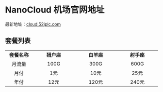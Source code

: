 # NanoCloud 机场官网地址

最新地址：[cloud.52iplc.com](https://cloud.52iplc.com)

## 套餐列表

<table style="border-collapse: collapse; width: 100%; height: 201px;">
<tbody>
<tr style="height: 26px;">
<td style="width: 11.2726%; text-align: center; height: 26px;"><strong>套餐名称</strong></td>
<td style="width: 17.2596%; text-align: center; height: 26px;"><strong>猎户座</strong></td>
<td style="width: 17.1843%; text-align: center; height: 26px;"><strong>白羊座</strong></td>
<td style="width: 16.8587%; text-align: center; height: 26px;"><strong>射手座</strong></td>
</tr>
<tr style="height: 26px;">
<td style="width: 11.2726%; text-align: center; height: 26px;">月流量</td>
<td style="width: 17.2596%; text-align: center; height: 26px;">100G</td>
<td style="width: 17.1843%; text-align: center; height: 26px;">300G</td>
<td style="width: 16.8587%; text-align: center; height: 26px;">600G</td>
</tr>
<tr style="height: 26px;">
<td style="width: 11.2726%; text-align: center; height: 26px;">月付</td>
<td style="width: 17.2596%; text-align: center; height: 26px;">1元</td>
<td style="width: 17.1843%; text-align: center; height: 26px;">10元</td>
<td style="width: 16.8587%; text-align: center; height: 26px;">25元</td>
</tr>
<tr style="height: 26px;">
<td style="width: 11.2726%; text-align: center; height: 26px;">年付</td>
<td style="width: 17.2596%; text-align: center; height: 26px;">12元</td>
<td style="width: 17.1843%; text-align: center; height: 26px;">120元</td>
<td style="width: 16.7585%; text-align: center;">240元</td>
</tr>
</tbody>
</table>
